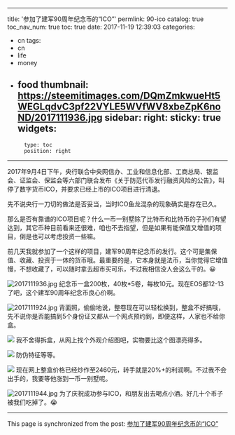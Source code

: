 
---
title: '参加了建军90周年纪念币的“ICO”'
permlink: 90-ico
catalog: true
toc_nav_num: true
toc: true
date: 2017-11-19 12:39:03
categories:
- cn
tags:
- cn
- life
- money
- food
thumbnail: https://steemitimages.com/DQmZmkwueHt5WEGLqdvC3pf22VYLE5WVfWV8xbeZpK6noND/2017111936.jpg
sidebar:
    right:
        sticky: true
widgets:
    -
        type: toc
        position: right
---


2017年9月4日下午，央行联合中央网信办、工业和信息化部、工商总局、银监会、证监会、保监会等六部门联合发布《关于防范代币发行融资风险的公告》，叫停了数字货币ICO，并要求已经上市的ICO项目进行清退。

先不说央行一刀切的做法是否妥当，当时ICO鱼龙混杂的现象确实是存在已久。

那么是否有靠谱的ICO项目呢？什么一币一别墅除了比特币和比特币的子孙们有望达到，其它币种目前看来还很难，咱也不去指望，但是如果有能保值又增值的项目，倒是也可以考虑投资一些嘛。

前几天我就参加了一个这样的项目，建军90周年纪念币的发行。这个可是集保值、收藏、投资于一体的货币哦。最重要的是，它本身就是法币，当你觉得它增值慢，不想收藏了，可以随时拿去超市买可乐，不过我相信没人会这么干的。😀

![2017111936.jpg](https://steemitimages.com/DQmZmkwueHt5WEGLqdvC3pf22VYLE5WVfWV8xbeZpK6noND/2017111936.jpg)
纪念币一盒200枚，40枚*5卷，每枚10元。现在EOS都12-13了吧，这个建军90周年纪念币良心价啊。

![2017111924.jpg](https://steemitimages.com/DQmY12z9GCHhmU4DuLnLGGcbuLNu5yi3pwD6frzoTf1XFE8/2017111924.jpg)
背面照，偷偷地说，整卷现在可以轻松换到，整盒不好搞哦，先不说你是否能搞到5个身份证又都从一个网点预约到，即便这样，人家也不给你盒。

![](https://steemitimages.com/DQmfUytzZiMVNqgXwCekg9jmAacCGGuNyGZVFbowMf79eDB/image.png)
我不舍得拆盒，从网上找个外观介绍图吧，实物要比这个图漂亮得多。

![](https://steemitimages.com/DQmewKHA1BmhVP47nrFUgePr9DMZpAX8DzruLUMN3wiEdYy/image.png)
防伪特征等等。

![](https://steemitimages.com/DQmRUheeFVjKZfkUc7fm3xnpj9v1yyxERLBQofs55Td4dfz/image.png)
现在网上整盒价格已经炒作至2460元，转手就是20%+的利润啊。不过我不会出手的，我要等他涨到一币一别墅呢。

![2017111944.jpg](https://steemitimages.com/DQma6qM21zhZK9sTc66i8yU5vnzuSjQPSTc7Hi2JbYXHvTj/2017111944.jpg)
为了庆祝成功参与ICO，和朋友出去喝点小酒。好几十个币子被我们吃掉了。😭

- - -

This page is synchronized from the post: [参加了建军90周年纪念币的“ICO”](https://steemit.com/@oflyhigh/90-ico)
